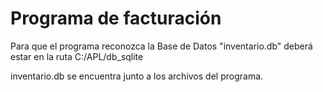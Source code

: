# Programa de facturación

Para que el programa reconozca la Base de Datos "inventario.db" deberá estar en la ruta C:/APL/db_sqlite


inventario.db se encuentra junto a los archivos del programa.
